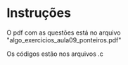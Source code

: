 Instruções
===========

O pdf com as questões está no arquivo "algo_exercicios_aula09_ponteiros.pdf"

Os códigos estão nos arquivos .c
